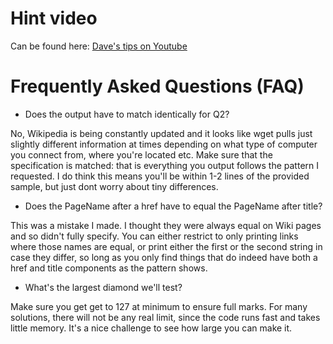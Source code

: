 # Hint video

Can be found here: 
[Dave's tips on Youtube](https://www.youtube.com/watch?v=Ry0MQrmgyq0&feature=youtu.be)

# Frequently Asked Questions (FAQ)

- Does the output have to match identically for Q2?

No, Wikipedia is being constantly updated and it looks like wget pulls just slightly different information at times depending on what type of computer you connect from, where you're located etc. Make sure that the specification is matched: that is everything you output follows the pattern I requested. I do think this means you'll be within 1-2 lines of the provided sample, but just dont worry about tiny differences. 

- Does the PageName after a href have to equal the PageName after title?

This was a mistake I made. I thought they were always equal on Wiki pages and so didn't fully specify. You can either restrict to only printing links where those names are equal, or print either the first or the second string in case they differ, so long as you only find things that do indeed have both a href and title components as the pattern shows.

- What's the largest diamond we'll test?

Make sure you get get to 127 at minimum to ensure full marks. For many solutions, there will not be any real limit, since the code runs fast and takes little memory. It's a nice challenge to see how large you can make it.
